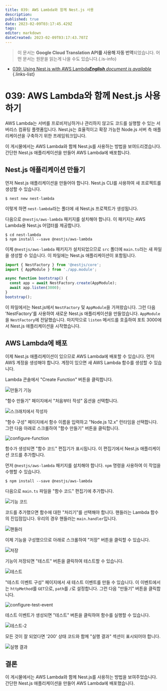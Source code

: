 ```yaml
---
title: 039: AWS Lambda와 함께 Nest.js 사용
description: 
published: true
date: 2023-02-09T03:17:45.429Z
tags: 
editor: markdown
dateCreated: 2023-02-09T03:17:43.707Z
---
```


> 이 문서는 **Google Cloud Translation API를 사용해 자동 번역**되었습니다.
어떤 문서는 원문을 읽는게 나을 수도 있습니다.{.is-info}



- [039: Using Nest.js with AWS Lambda***English** document is available*](/en/Knowledge-base/Nest-js/Learning/039-using-nest-js-with-aws-lambda)
{.links-list}


# 039: AWS Lambda와 함께 Nest.js 사용하기

AWS Lambda는 서버를 프로비저닝하거나 관리하지 않고도 코드를 실행할 수 있는 서버리스 컴퓨팅 플랫폼입니다. Nest.js는 효율적이고 확장 가능한 Node.js 서버 측 애플리케이션을 구축하기 위한 프레임워크입니다.

이 게시물에서는 AWS Lambda와 함께 Nest.js를 사용하는 방법을 보여드리겠습니다. 간단한 Nest.js 애플리케이션을 만들어 AWS Lambda에 배포합니다.

## Nest.js 애플리케이션 만들기

먼저 Nest.js 애플리케이션을 만들어야 합니다. Nest.js CLI를 사용하여 새 프로젝트를 생성할 수 있습니다.

```
$ nest new nest-lambda
```

이렇게 하면 `nest-lambda`라는 폴더에 새 Nest.js 프로젝트가 생성됩니다.

다음으로 `@nestjs/aws-lambda` 패키지를 설치해야 합니다. 이 패키지는 AWS Lambda용 Nest.js 어댑터를 제공합니다.

```
$ cd nest-lambda
$ npm install --save @nestjs/aws-lambda
```

이제 `@nestjs/aws-lambda` 패키지가 설치되었으므로 `src` 폴더에 `main.ts`라는 새 파일을 생성할 수 있습니다. 이 파일에는 Nest.js 애플리케이션이 포함됩니다.

```typescript
import { NestFactory } from '@nestjs/core';
import { AppModule } from './app.module';

async function bootstrap() {
  const app = await NestFactory.create(AppModule);
  await app.listen(3000);
}
bootstrap();
```

이 파일에서는 Nest.js에서 `NestFactory` 및 `AppModule`을 가져왔습니다. 그런 다음 'NestFactory'를 사용하여 새로운 Nest.js 애플리케이션을 만들었습니다. `AppModule`을 `NestFactory`에 전달했습니다. 마지막으로 `listen` 메서드를 호출하여 포트 3000에서 Nest.js 애플리케이션을 시작했습니다.

## AWS Lambda에 배포

이제 Nest.js 애플리케이션이 있으므로 AWS Lambda에 배포할 수 있습니다. 먼저 AWS 계정을 생성해야 합니다. 계정이 있으면 새 AWS Lambda 함수를 생성할 수 있습니다.

Lambda 콘솔에서 "Create Function" 버튼을 클릭합니다.

![만들기 기능](https://raw.githubusercontent.com/nestjs/nest/master/docs/assets/lambda-create-function.png)

"함수 만들기" 페이지에서 "처음부터 작성" 옵션을 선택합니다.

![스크래치에서 작성자](https://raw.githubusercontent.com/nestjs/nest/master/docs/assets/lambda-author-from-scratch.png)

"함수 구성" 페이지에서 함수 이름을 입력하고 "Node.js 12.x" 런타임을 선택합니다. 그런 다음 아래로 스크롤하여 "함수 만들기" 버튼을 클릭합니다.

![configure-function](https://raw.githubusercontent.com/nestjs/nest/master/docs/assets/lambda-configure-function.png)

함수가 생성되면 "함수 코드" 편집기가 표시됩니다. 이 편집기에서 Nest.js 애플리케이션 코드를 추가합니다.

먼저 `@nestjs/aws-lambda` 패키지를 설치해야 합니다. `npm` 명령을 사용하여 이 작업을 수행할 수 있습니다.

```
$ npm install --save @nestjs/aws-lambda
```

다음으로 `main.ts` 파일을 "함수 코드" 편집기에 추가합니다.

![기능 코드](https://raw.githubusercontent.com/nestjs/nest/master/docs/assets/lambda-function-code.png)

코드를 추가했으면 함수에 대한 "처리기"를 선택해야 합니다. 핸들러는 Lambda 함수의 진입점입니다. 우리의 경우 핸들러는 `main.handler`입니다.

![핸들러](https://raw.githubusercontent.com/nestjs/nest/master/docs/assets/lambda-handler.png)

이제 기능을 구성했으므로 아래로 스크롤하여 "저장" 버튼을 클릭할 수 있습니다.

![저장](https://raw.githubusercontent.com/nestjs/nest/master/docs/assets/lambda-save.png)

기능이 저장되면 "테스트" 버튼을 클릭하여 테스트할 수 있습니다.

![테스트](https://raw.githubusercontent.com/nestjs/nest/master/docs/assets/lambda-test.png)

"테스트 이벤트 구성" 페이지에서 새 테스트 이벤트를 만들 수 있습니다. 이 이벤트에서는 `httpMethod`를 `GET`으로, `path`를 `/`로 설정합니다. 그런 다음 "만들기" 버튼을 클릭합니다.

![configure-test-event](https://raw.githubusercontent.com/nestjs/nest/master/docs/assets/lambda-configure-test-event.png)

테스트 이벤트가 생성되면 "테스트" 버튼을 클릭하여 함수를 실행할 수 있습니다.

![테스트-2](https://raw.githubusercontent.com/nestjs/nest/master/docs/assets/lambda-test-2.png)

모든 것이 잘 되었다면 '200' 상태 코드와 함께 "실행 결과" 섹션이 표시되어야 합니다.

![실행 결과](https://raw.githubusercontent.com/nestjs/nest/master/docs/assets/lambda-execution-result.png)

## 결론

이 게시물에서는 AWS Lambda와 함께 Nest.js를 사용하는 방법을 보여주었습니다. 간단한 Nest.js 애플리케이션을 만들어 AWS Lambda에 배포했습니다.